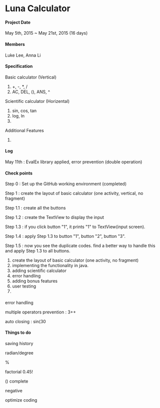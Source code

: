 # Luna Calculator

#### Project Date

May 5th, 2015 ~ May 21st, 2015 (16 days)

#### Members

Luke Lee, Anna Li

#### Specification

Basic calculator (Vertical)

1. +, -, *, /
2. AC, DEL, (), ANS, ^
 
Scientific calculator (Horizental) 

1. sin, cos, tan
2. log, ln
3. 

Additional Features

1. 

#### Log

May 11th : EvalEx library applied, error prevention (double operation)


#### Check points

Step 0 : Set up the GitHub working environment (completed)

Step 1 : create the layout of basic calculator (one activity, vertical, no fragment)

Step 1.1 : create all the buttons

Step 1.2 : create the TextView to display the input

Step 1.3 : if you click button "1", it prints "1" to TextView(input screen).

Step 1.4 : apply Step 1.3 to button "1", button "2", button "3".

Step 1.5 : now you see the duplicate codes. find a better way to handle this and apply Step 1.3 to all buttons.

1. create the layout of basic calculator (one activity, no fragment)
2. implementing the functionality in java.
3. adding scientific calculator
4. error handling
5. adding bonus features
6. user testing
7. 

####
error handling

multiple operators prevention : 3++

auto closing : sin(30

#### Things to do

saving history

radian/degree

%

factorial 0.45!

() complete

negative

optimize coding




